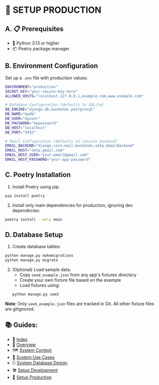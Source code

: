 # 🚀 SETUP PRODUCTION

## A. 📋 Prerequisites

- 🐍 Python 3.13 or higher
- 📦 Poetry package manager

## B. Environment Configuration

Set up a `.env` file with production values:

```bash
ENVIRONMENT="production"
SECRET_KEY="your-secure-key-here"
ALLOWED_HOSTS="localhost,127.0.0.1,example.com,www.example.com"

# Database Configuration (defaults to SQLite)
DB_ENGINE="django.db.backends.postgresql"
DB_NAME="mydb"
DB_USER="myuser"
DB_PASSWORD="mypassword"
DB_HOST="localhost"
DB_PORT="5432"

# Email Configuration (defaults to console backend)
EMAIL_BACKEND="django.core.mail.backends.smtp.EmailBackend"
EMAIL_HOST="smtp.gmail.com"
EMAIL_HOST_USER="your-email@gmail.com"
EMAIL_HOST_PASSWORD="your-app-password"
```

## C. Poetry Installation

1. Install Poetry using pip:

```bash
pip install poetry
```

2. Install only main dependencies for production, ignoring dev dependecies:

```bash
poetry install --only main
```

## D. Database Setup

1. Create database tables:
```bash
python manage.py makemigrations
python manage.py migrate
```

2. (Optional) Load sample data:
   - Copy `seed_example.json` from any app's fixtures directory
   - Create your own fixture file based on the example
   - Load fixtures using:
   ```bash
   python manage.py seed
   ```

**Note**: Only `seed_example.json` files are tracked in Git. All other fixture files are gitignored.

## 📚 Guides:

- 🧭 [Index](index.md)
- 🧩 [Overview](overview.md)
- 🗺️ [System Context](system_context.md)
- 🎯 [System Use Cases](system_use_cases.md)
- 🗄️ [System Database Design](system_database_design.md)
- 🛠️ [Setup Development](setup_development.md)
- 🚀 [Setup Production](setup_production.md)

